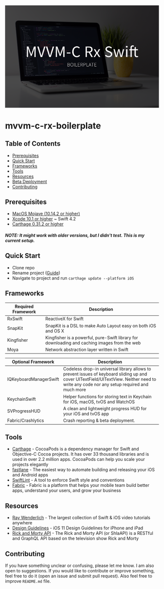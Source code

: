 ![](./assets/cover.png)

# mvvm-c-rx-boilerplate

Table of Contents
-----------------

- [Prerequisites](#prerequisites)
- [Quick Start](#quick-start)
- [Frameworks](#frameworks)
- [Tools](#tools)
- [Resources](#resources)
- [Beta Deployment](#beta-deployment) <!-- - [Changelog](#changelog) -->
- [Contributing](#contributing)

## Prerequisites

- [MacOS Mojave (10.14.2 or higher)](https://www.apple.com/lae/macos/mojave/)
- [Xcode 10.1 or higher](https://developer.apple.com/download/) ~ Swift 4.2
- [Carthage 0.31.2 or higher](https://github.com/Carthage/Carthage)

##### NOTE: It might work with older versions, but I didn't test. This is my current setup.

## Quick Start
- Clone repo
- Rename project ([Guide](https://stackoverflow.com/questions/33370175/how-do-i-completely-rename-an-xcode-project-i-e-inclusive-of-folders))
- Navigate to project and run `carthage update --platform iOS`

## Frameworks

|  Required Framework  | Description |
| ------------------------------- | --------------------------------------------------------------------- |
| RxSwift | ReactiveX for Swift |
| SnapKit | SnapKit is a DSL to make Auto Layout easy on both iOS and OS X |
| Kingfisher | Kingfisher is a powerful, pure-Swift library for downloading and caching images from the web |
| Moya | Network abstraction layer written in Swift |



| Optional Framework | Description |
| ------------------------------- | --------------------------------------------------------------------- |
| IQKeyboardManagerSwift | Codeless drop-in universal library allows to prevent issues of keyboard sliding up and cover UITextField/UITextView. Neither need to write any code nor any setup required and much more |
| KeychainSwift | Helper functions for storing text in Keychain for iOS, macOS, tvOS and WatchOS |
| SVProgressHUD | A clean and lightweight progress HUD for your iOS and tvOS app |
| Fabric/Crashlytics | Crash reporting & beta deployment. |

## Tools

- [Carthage](https://github.com/Carthage/Carthage) - CocoaPods is a dependency manager for Swift and Objective-C Cocoa projects. It has over 33 thousand libraries and is used in over 2.2 million apps. CocoaPods can help you scale your projects elegantly
- [fastlane](https://docs.fastlane.tools/) - The easiest way to automate building and releasing your iOS and Android apps
- [SwiftLint](https://github.com/realm/SwiftLint) - A tool to enforce Swift style and conventions
- [Fabric](https://docs.fabric.io/apple/fabric/overview.html) - Fabric is a platform that helps your mobile team build better apps, understand your users, and grow your business

## Resources

- [Ray Wenderlich](https://www.raywenderlich.com/) - The largest collection of Swift & iOS video tutorials anywhere
- [Design Guidelines](https://designcode.io/iosdesign-guidelines) - iOS 11 Design Guidelines for iPhone and iPad
- [Rick and Morty API](https://rickandmortyapi.com/) - The Rick and Morty API (or ShlaAPI) is a RESTful and GraphQL API based on the television show Rick and Morty

## Contributing

If you have something unclear or confusing, please let me know. I am also open to suggestions. If you would like to contribute or improve something, feel free to do it (open an issue and submit pull request). Also feel free to improve `README.md` file.
